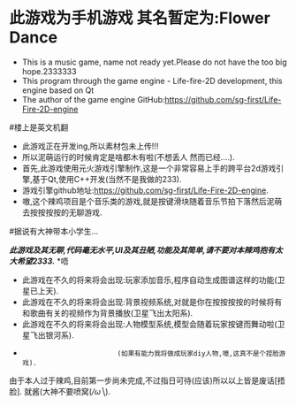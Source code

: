# 此游戏为手机游戏 其名暂定为:Flower Dance
* This is a music game, name not ready yet.Please do not have the too big hope.2333333
* This program through the game engine - Life-fire-2D development, this engine based on Qt
* The author of the game engine GitHub:https://github.com/sg-first/Life-Fire-2D-engine

#楼上是英文机翻
* 此游戏正在开发ing,所以素材包未上传!!!
* 所以泥萌运行的时候肯定是啥都木有啦(不想丢人 然而已经....).
* 首先,此游戏使用元火游戏引擎制作,这是一个非常容易上手的跨平台2d游戏引擎,基于Qt,使用C++开发(当然不是我做的233).
* 游戏引擎github地址:https://github.com/sg-first/Life-Fire-2D-engine.
* 嗷,这个辣鸡项目是个音乐类的游戏,就是按键滑块随着音乐节拍下落然后泥萌去按按按按的无聊游戏.

#据说有大神带本小学生...

***此游戏及其无聊,代码毫无水平,UI及其丑陋,功能及其简单,请不要对本辣鸡抱有太大希望2333.***
*唔 
* 此游戏在不久的将来将会出现:玩家添加音乐,程序自动生成图谱这样的功能(卫星已上天).
* 此游戏在不久的将来将会出现:背景视频系统,对就是你在按按按按的时候将有和歌曲有关的视频作为背景播放(卫星飞出太阳系).
*  此游戏在不久的将来将会出现:人物模型系统,模型会随着玩家按键而舞动啦(卫星飞出银河系).
*                             (如果有能力我将做成玩家diy人物,噫,这真不是个捏脸游戏).
   
由于本人过于辣鸡,目前第一步尚未完成,不过指日可待(应该)所以以上皆是废话[捂脸].
就酱(大神不要喷窝(*/ω╲*).
